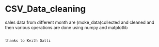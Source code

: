 # CSV_Data_cleaning
sales data from different month are (moke_data)collected and cleaned 
and then various operations are done using numpy and matplotlib

                                                                                                             thanks to Keith Galli
